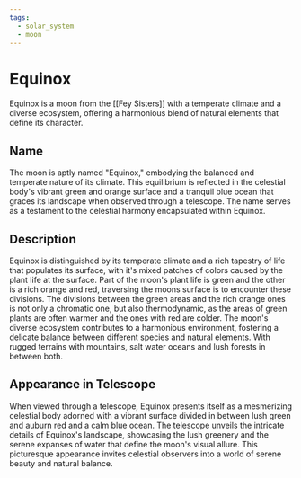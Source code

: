 ```yaml
---
tags:
  - solar_system
  - moon
---
```

# Equinox

Equinox is a moon from the [[Fey Sisters]] with a temperate climate and a diverse ecosystem, offering a harmonious blend of natural elements that define its character.

## Name

The moon is aptly named "Equinox," embodying the balanced and temperate nature of its climate. This equilibrium is reflected in the celestial body's vibrant green and orange surface and a tranquil blue ocean that graces its landscape when observed through a telescope. The name serves as a testament to the celestial harmony encapsulated within Equinox.

## Description

Equinox is distinguished by its temperate climate and a rich tapestry of life that populates its surface, with it's mixed patches of colors caused by the plant life at the surface. Part of the moon's plant life is green and the other is a rich orange and red, traversing the moons surface is to encounter these divisions. The divisions between the green areas and the rich orange ones is not only a chromatic one, but also thermodynamic, as the areas of green plants are often warmer and the ones with red are colder. The moon's diverse ecosystem contributes to a harmonious environment, fostering a delicate balance between different species and natural elements. With rugged terrains with mountains, salt water oceans and lush forests in between both.


## Appearance in Telescope

When viewed through a telescope, Equinox presents itself as a mesmerizing celestial body adorned with a vibrant surface divided in between lush green and auburn red and a calm blue ocean. The telescope unveils the intricate details of Equinox's landscape, showcasing the lush greenery and the serene expanses of water that define the moon's visual allure. This picturesque appearance invites celestial observers into a world of serene beauty and natural balance.


